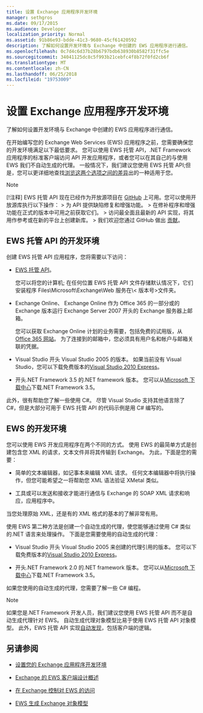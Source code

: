 ```yaml
---
title: 设置 Exchange 应用程序开发环境
manager: sethgros
ms.date: 09/17/2015
ms.audience: Developer
localization_priority: Normal
ms.assetid: 91b86e93-bdde-41c3-9680-45cf61420592
description: 了解如何设置开发环境与 Exchange 中创建的 EWS 应用程序进行通信。
ms.openlocfilehash: 0c7d4c6d37b28b6797bdb638930b8582f31ffc5e
ms.sourcegitcommit: 34041125dc8c5f993b21cebfc4f8b72f0fd2cb6f
ms.translationtype: MT
ms.contentlocale: zh-CN
ms.lasthandoff: 06/25/2018
ms.locfileid: "19753009"
---
```

# <a name="setting-up-your-exchange-application-development-environment"></a>设置 Exchange 应用程序开发环境

了解如何设置开发环境与 Exchange 中创建的 EWS 应用程序进行通信。
  
在开始编写您的 Exchange Web Services (EWS) 应用程序之前，您需要确保您的开发环境满足以下最低要求。 您可以使用 EWS 托管 API，.NET Framework 应用程序的标准客户端访问 API 开发应用程序，或者您可以在其自己的与使用 EWS 我们不自动生成的代理。 一般情况下，我们建议您使用 EWS 托管 API;但是，您可以更详细地查找[浏览这两个选项之间的差异](ews-client-design-overview-for-exchange.md)出的一种适用于您。 
  
> [!NOTE]
>  [!注释]  EWS 托管 API 现在已经作为开放源项目在 [GitHub](https://github.com/officedev/ews-managed-api) 上可用。您可以使用开放源库执行以下操作： >  为 API 提供缺陷修复和增强功能。 >  在修补程序和增强功能在正式的版本中可用之前获取它们。 >  访问最全面且最新的 API 实现，将其用作参考或在新的平台上创建新库。 >  我们欢迎您通过 GitHub 做出 [贡献](https://github.com/OfficeDev/ews-managed-api/blob/master/CONTRIBUTING.md)。 
  
## <a name="development-environment-for-the-ews-managed-api"></a>EWS 托管 API 的开发环境
<a name="bk_EWSMA"> </a>

创建 EWS 托管 API 应用程序，您将需要以下访问：
  
- [EWS 托管 API](http://aka.ms/ews-managed-api-readme)。 
    
    您可以将您的计算机; 在任何位置 EWS 托管 API 文件存储默认情况下，它们安装程序 Files\Microsoft\Exchange\Web 服务在\\< 版本号\>文件夹。
    
- Exchange Online、 Exchange Online 作为 Office 365 的一部分或的 Exchange 版本运行 Exchange Server 2007 开头的 Exchange 服务器上邮箱。 
    
    您可以获取 Exchange Online 计划的业务需要，包括免费的试用版，从[Office 365 网站](http://office.microsoft.com/en-us/business/compare-office-365-for-business-plans-FX102918419.aspx#fbid=1tsGNIE7e3a)。 为了连接到的邮箱中，您必须具有用户名和帐户与邮箱关联的凭据。
    
- Visual Studio 开头 Visual Studio 2005 的版本。 如果当前没有 Visual Studio，您可以下载免费版本的[Visual Studio 2010 Express](http://www.microsoft.com/visualstudio/eng/products/visual-studio-2010-express)。
    
- 开头.NET Framework 3.5 的.NET framework 版本。 您可以从[Microsoft 下载中心](http://go.microsoft.com/fwlink/?LinkId=191777)下载.NET Framework 3.5。
    
此外，很有帮助您了解一些使用 C#。 尽管 Visual Studio 支持其他语言除了 C#，但是大部分可用于 EWS 托管 API 的代码示例是用 C# 编写的。
  
## <a name="development-environment-for-ews"></a>EWS 的开发环境
<a name="bk_EWS"> </a>

您可以使用 EWS 开发应用程序在两个不同的方式。 使用 EWS 的最简单方式是创建包含您 XML 的请求，文本文件并将其传输到 Exchange。 为此，下面是您的需要： 
  
- 简单的文本编辑器，如记事本来编辑 XML 请求。 任何文本编辑器中将执行操作，但您可能希望之一将帮助您 XML 语法验证 XMetal 类似。
    
- 工具或可以发送和接收才能进行通信与 Exchange 的 SOAP XML 请求和响应，应用程序中。
    
当您处理原始 XML，还是有的 XML 格式的基本的了解非常有用。
  
使用 EWS 第二种方法是创建一个自动生成的代理，使您能够通过使用 C# 类似的.NET 语言来处理操作。 下面是您需要使用的自动生成的代理：
  
- Visual Studio 开头 Visual Studio 2005 来创建的代理引用的版本。 您可以下载免费版本的[Visual Studio 2010 Express](http://www.microsoft.com/visualstudio/eng/products/visual-studio-2010-express)。
    
- 开头.NET Framework 2.0 的.NET framework 版本。 您可以从[Microsoft 下载中心](http://go.microsoft.com/fwlink/?LinkId=191777)下载.NET Framework 3.5。
    
如果您使用的自动生成的代理，您需要了解一些 C# 编程。
  
> [!NOTE]
> 如果您是.NET Framework 开发人员，我们建议您使用 EWS 托管 API 而不是自动生成代理针对 EWS。 自动生成代理对象模型比易于使用 EWS 托管 API 对象模型。 此外，EWS 托管 API 实现[自动发现](autodiscover-for-exchange.md)，包括客户端的逻辑。 
  
## <a name="see-also"></a>另请参阅


- [设置您的 Exchange 应用程序开发环境](setting-up-your-exchange-application-development-environment.md)
    
- [Exchange 的 EWS 客户端设计概述](ews-client-design-overview-for-exchange.md)
    
- [在 Exchange 控制对 EWS 的访问](how-to-control-access-to-ews-in-exchange.md)
    
- [EWS 生成 Exchange 对象模型](https://msdn.microsoft.com/en-us/library/jj190899)
    


